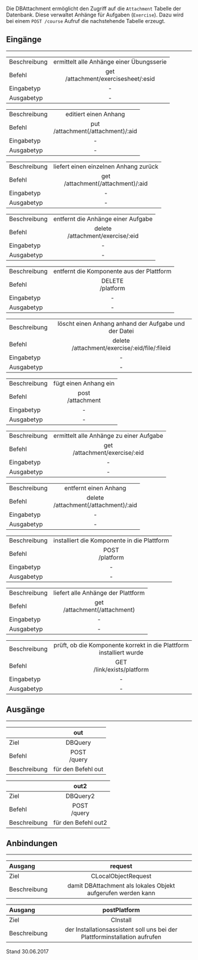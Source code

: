 Die DBAttachment ermöglicht den Zugriff auf die `Attachment` Tabelle der Datenbank. Diese verwaltet Anhänge für Aufgaben (`Exercise`). Dazu wird bei einem `POST /course` Aufruf die nachstehende Tabelle erzeugt.

## Eingänge
---------------

|||
| :----------- |:-----: |
|Beschreibung| ermittelt alle Anhänge einer Übungsserie|
|Befehl| get<br>/attachment/exercisesheet/:esid|
|Eingabetyp| -|
|Ausgabetyp| -|

|||
| :----------- |:-----: |
|Beschreibung| editiert einen Anhang|
|Befehl| put<br>/attachment(/attachment)/:aid|
|Eingabetyp| -|
|Ausgabetyp| -|

|||
| :----------- |:-----: |
|Beschreibung| liefert einen einzelnen Anhang zurück|
|Befehl| get<br>/attachment(/attachment)/:aid|
|Eingabetyp| -|
|Ausgabetyp| -|

|||
| :----------- |:-----: |
|Beschreibung| entfernt die Anhänge einer Aufgabe|
|Befehl| delete<br>/attachment/exercise/:eid|
|Eingabetyp| -|
|Ausgabetyp| -|

|||
| :----------- |:-----: |
|Beschreibung| entfernt die Komponente aus der Plattform|
|Befehl| DELETE<br>/platform|
|Eingabetyp| -|
|Ausgabetyp| -|

|||
| :----------- |:-----: |
|Beschreibung| löscht einen Anhang anhand der Aufgabe und der Datei|
|Befehl| delete<br>/attachment/exercise/:eid/file/:fileid|
|Eingabetyp| -|
|Ausgabetyp| -|

|||
| :----------- |:-----: |
|Beschreibung| fügt einen Anhang ein|
|Befehl| post<br>/attachment|
|Eingabetyp| -|
|Ausgabetyp| -|

|||
| :----------- |:-----: |
|Beschreibung| ermittelt alle Anhänge zu einer Aufgabe|
|Befehl| get<br>/attachment/exercise/:eid|
|Eingabetyp| -|
|Ausgabetyp| -|

|||
| :----------- |:-----: |
|Beschreibung| entfernt einen Anhang|
|Befehl| delete<br>/attachment(/attachment)/:aid|
|Eingabetyp| -|
|Ausgabetyp| -|

|||
| :----------- |:-----: |
|Beschreibung| installiert die Komponente in die Plattform|
|Befehl| POST<br>/platform|
|Eingabetyp| -|
|Ausgabetyp| -|

|||
| :----------- |:-----: |
|Beschreibung| liefert alle Anhänge der Plattform|
|Befehl| get<br>/attachment(/attachment)|
|Eingabetyp| -|
|Ausgabetyp| -|

|||
| :----------- |:-----: |
|Beschreibung| prüft, ob die Komponente korrekt in die Plattform installiert wurde|
|Befehl| GET<br>/link/exists/platform|
|Eingabetyp| -|
|Ausgabetyp| -|


## Ausgänge
---------------

||out|
| :----------- |:-----: |
|Ziel| DBQuery|
|Befehl| POST<br>/query|
|Beschreibung| für den Befehl out|

||out2|
| :----------- |:-----: |
|Ziel| DBQuery2|
|Befehl| POST<br>/query|
|Beschreibung| für den Befehl out2|


## Anbindungen
---------------

|Ausgang|request|
| :----------- |:-----: |
|Ziel| CLocalObjectRequest|
|Beschreibung| damit DBAttachment als lokales Objekt aufgerufen werden kann|

|Ausgang|postPlatform|
| :----------- |:-----: |
|Ziel| CInstall|
|Beschreibung| der Installationsassistent soll uns bei der Plattforminstallation aufrufen|


Stand 30.06.2017
